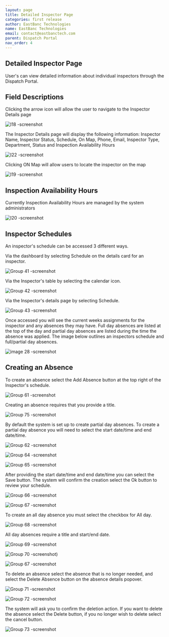 ```yaml
---
layout: page
title: Detailed Inspector Page
categories: first release
author: EastBanc Technologies
name: EastBanc Technologies
email: contact@eastbanctech.com
parent: Dispatch Portal
nav_order: 4
---
```


<section id="detailed-inspector-page" markdown="1">

# Detailed Inspector Page

User's can view detailed information about individual inspectors through the Dispatch Portal.

<section id="field-descriptions" markdown="1">

## Field Descriptions

Clicking the arrow icon will allow the user to navigate to the Inspector Details page

![I18 -screenshot](images/dispatch-portal/dp-detailed-inspector/field-descriptions.png)

The Inspector Details page will display the following information: Inspector Name, Inspector Status, Schedule, On Map, Phone, Email, Inspector Type, Department, Status and Inspection Availability Hours

![I22 -screenshot](images/dispatch-portal/dp-detailed-inspector/field-descriptions1.png)

Clicking ON Map will allow users to locate the inspector on the map

![I19 -screenshot](images/dispatch-portal/dp-detailed-inspector/field-descriptions2.png)

</section>

<section id="inspection-availability-hours" markdown="1">

## Inspection Availability Hours

Currently Inspection Availability Hours are managed by the system administrators

![I20 -screenshot](images/dispatch-portal/dp-detailed-inspector/availability-hours.png)

</section>

<section id="inspector-schedules" markdown="1">

## Inspector Schedules

An inspector's schedule can be accessed 3 different ways.

Via the dashboard by selecting Schedule on the details card for an inspector.

![Group 41 -screenshot](images/dispatch-portal/dp-detailed-inspector/schedules.png)

Via the Inspector's table by selecting the calendar icon.

![Group 42 -screenshot](images/dispatch-portal/dp-detailed-inspector/schedules1.png)


Via the Inspector's details page by selecting Schedule.

![Group 43 -screenshot](images/dispatch-portal/dp-detailed-inspector/schedules2.png)

Once accessed you will see the current weeks assignments for the inspector and any absences they may have.
Full day absences are listed at the top of the day and partial day absences are listed during the time the absence was applied. The image below outlines an inspectors schedule and full/partial day absences. 

![image 28 -screenshot](images/dispatch-portal/dp-detailed-inspector/schedules3.png)

</section>

<section id="creating-an-absence" markdown="1">

## Creating an Absence

To create an absence select the Add Absence button at the top right of the Inspector's schedule.

![Group 61 -screenshot](images/dispatch-portal/dp-detailed-inspector/absence.png)

Creating an absence requires that you provide a title.

![Group 75 -screenshot](images/dispatch-portal/dp-detailed-inspector/absence1.png)

By default the system is set up to create partial day absences. To create a partial day absence you will need to select the start date/time and end date/time.

![Group 62 -screenshot](images/dispatch-portal/dp-detailed-inspector/absence2.png)

![Group 64 -screenshot](images/dispatch-portal/dp-detailed-inspector/absence3.png)

![Group 65 -screenshot](images/dispatch-portal/dp-detailed-inspector/absence4.png)

After providing the start date/time and end date/time you can select the Save button. The system will confirm the creation select the Ok button to review your schedule.

![Group 66 -screenshot](images/dispatch-portal/dp-detailed-inspector/absence5.png)

![Group 67 -screenshot](images/dispatch-portal/dp-detailed-inspector/absence6.png)

To create an all day absence you must select the checkbox for All day.

![Group 68 -screenshot](images/dispatch-portal/dp-detailed-inspector/absence7.png)

All day absences require a title and start/end date.

![Group 69 -screenshot](images/dispatch-portal/dp-detailed-inspector/absence8.png)

![Group 70 -screenshot](images/dispatch-portal/dp-detailed-inspector/absence9.png))

![Group 67 -screenshot](images/dispatch-portal/dp-detailed-inspector/absence10.png)

To delete an absence select the absence that is no longer needed, and select the Delete Absence button on the absence details popover. 

![Group 71 -screenshot](images/dispatch-portal/dp-detailed-inspector/absence11.png)

![Group 72 -screenshot](images/dispatch-portal/dp-detailed-inspector/absence12.png)

The system will ask you to confirm the deletion action.  If you want to delete the absence select the Delete button, if you no longer wish to delete select the cancel button.

![Group 73 -screenshot](images/dispatch-portal/dp-detailed-inspector/absence13.png)


</section>
</section>